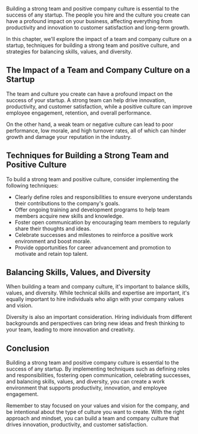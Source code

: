 
Building a strong team and positive company culture is essential to the success of any startup. The people you hire and the culture you create can have a profound impact on your business, affecting everything from productivity and innovation to customer satisfaction and long-term growth.

In this chapter, we'll explore the impact of a team and company culture on a startup, techniques for building a strong team and positive culture, and strategies for balancing skills, values, and diversity.

The Impact of a Team and Company Culture on a Startup
-----------------------------------------------------

The team and culture you create can have a profound impact on the success of your startup. A strong team can help drive innovation, productivity, and customer satisfaction, while a positive culture can improve employee engagement, retention, and overall performance.

On the other hand, a weak team or negative culture can lead to poor performance, low morale, and high turnover rates, all of which can hinder growth and damage your reputation in the industry.

Techniques for Building a Strong Team and Positive Culture
----------------------------------------------------------

To build a strong team and positive culture, consider implementing the following techniques:

* Clearly define roles and responsibilities to ensure everyone understands their contributions to the company's goals.
* Offer ongoing training and development programs to help team members acquire new skills and knowledge.
* Foster open communication by encouraging team members to regularly share their thoughts and ideas.
* Celebrate successes and milestones to reinforce a positive work environment and boost morale.
* Provide opportunities for career advancement and promotion to motivate and retain top talent.

Balancing Skills, Values, and Diversity
---------------------------------------

When building a team and company culture, it's important to balance skills, values, and diversity. While technical skills and expertise are important, it's equally important to hire individuals who align with your company values and vision.

Diversity is also an important consideration. Hiring individuals from different backgrounds and perspectives can bring new ideas and fresh thinking to your team, leading to more innovation and creativity.

Conclusion
----------

Building a strong team and positive company culture is essential to the success of any startup. By implementing techniques such as defining roles and responsibilities, fostering open communication, celebrating successes, and balancing skills, values, and diversity, you can create a work environment that supports productivity, innovation, and employee engagement.

Remember to stay focused on your values and vision for the company, and be intentional about the type of culture you want to create. With the right approach and mindset, you can build a team and company culture that drives innovation, productivity, and customer satisfaction.

